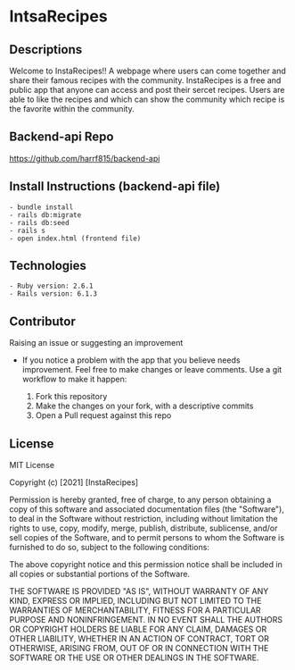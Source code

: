 # IntsaRecipes 

## Descriptions 
Welcome to InstaRecipes!! A webpage where users can come together and share their famous recipes with the community. InstaRecipes is a free and public app that anyone can access and post their sercet recipes. Users are able to like the recipes and which can show the community which recipe is the favorite within the community.

## Backend-api Repo 
https://github.com/harrf815/backend-api

## Install Instructions (backend-api file)
    - bundle install
    - rails db:migrate 
    - rails db:seed
    - rails s 
    - open index.html (frontend file)

## Technologies 
    - Ruby version: 2.6.1
    - Rails version: 6.1.3

## Contributor

Raising an issue or suggesting an improvement 

* If you notice a problem with the app that you believe needs improvement. Feel free to make changes or leave comments. Use a git workflow to make it happen:

    1. Fork this repository 
    2. Make the changes on your fork, with a descriptive commits
    3. Open a Pull request against this repo 

## License 

MIT License

Copyright (c) [2021] [InstaRecipes]

Permission is hereby granted, free of charge, to any person obtaining a copy
of this software and associated documentation files (the "Software"), to deal
in the Software without restriction, including without limitation the rights
to use, copy, modify, merge, publish, distribute, sublicense, and/or sell
copies of the Software, and to permit persons to whom the Software is
furnished to do so, subject to the following conditions:

The above copyright notice and this permission notice shall be included in all
copies or substantial portions of the Software.

THE SOFTWARE IS PROVIDED "AS IS", WITHOUT WARRANTY OF ANY KIND, EXPRESS OR
IMPLIED, INCLUDING BUT NOT LIMITED TO THE WARRANTIES OF MERCHANTABILITY,
FITNESS FOR A PARTICULAR PURPOSE AND NONINFRINGEMENT. IN NO EVENT SHALL THE
AUTHORS OR COPYRIGHT HOLDERS BE LIABLE FOR ANY CLAIM, DAMAGES OR OTHER
LIABILITY, WHETHER IN AN ACTION OF CONTRACT, TORT OR OTHERWISE, ARISING FROM,
OUT OF OR IN CONNECTION WITH THE SOFTWARE OR THE USE OR OTHER DEALINGS IN THE
SOFTWARE.

   



